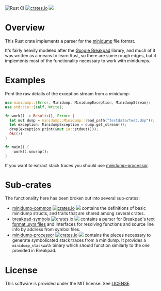 ![Rust CI](https://github.com/luser/rust-minidump/workflows/Rust%20CI/badge.svg?branch=master) [![crates.io](https://img.shields.io/crates/v/minidump.svg)](https://crates.io/crates/minidump) [![](https://docs.rs/minidump/badge.svg)](https://docs.rs/minidump)

# Overview

This Rust crate implements a parser for the [minidump](https://msdn.microsoft.com/en-us/library/windows/desktop/ms680369%28v=vs.85%29.aspx) file format.

It's fairly heavily modeled after the [Google Breakpad](https://chromium.googlesource.com/breakpad/breakpad/) library, and much of it was written as a means to learn Rust, so there are some rough edges, but it implements most of the functionality necessary to work with minidumps.

# Examples

Print the raw details of the exception stream from a minidump:

```rust
use minidump::{Error, Minidump, MinidumpException, MinidumpStream};
use std::io::{self, Write};

fn work() -> Result<(), Error> {
  let mut dump = minidump::Minidump::read_path("testdata/test.dmp")?;
  let exception: MinidumpException = dump.get_stream()?;
  drop(exception.print(&mut io::stdout()));
  Ok(())
}

fn main() {
    work().unwrap();
}
```

If you want to extract stack traces you should use [minidump-processor](https://crates.io/crates/minidump-processor).

# Sub-crates

The functionality here has been broken out into several sub-crates:
* [minidump-common](https://github.com/luser/rust-minidump/tree/master/minidump-common) [![crates.io](https://img.shields.io/crates/v/minidump-common.svg)](https://crates.io/crates/minidump-common) [![](https://docs.rs/minidump-common/badge.svg)](https://docs.rs/minidump-common) contains the definitions of basic minidump structs, and traits that are shared among several crates.
* [breakpad-symbols](https://github.com/luser/rust-minidump/tree/master/breakpad-symbols) [![crates.io](https://img.shields.io/crates/v/breakpad-symbols.svg)](https://crates.io/crates/breakpad-symbols) [![](https://docs.rs/breakpad-symbols/badge.svg)](https://docs.rs/breakpad-symbols) contains a parser for Breakpad's [text format .sym files](https://chromium.googlesource.com/breakpad/breakpad/+/master/docs/symbol_files.md) and interfaces for resolving functions and source line info by address from symbol files.
* [minidump-processor](https://github.com/luser/rust-minidump/tree/master/minidump-processor) [![crates.io](https://img.shields.io/crates/v/minidump-processor.svg)](https://crates.io/crates/minidump-processor) [![](https://docs.rs/minidump-processor/badge.svg)](https://docs.rs/minidump-processor) contains the pieces necessary to generate symbolicated stack traces from a minidump. It provides a `minidump_stackwalk` binary which should function similarly to the one provided in Breakpad.

# License

This software is provided under the MIT license. See [LICENSE](LICENSE).
